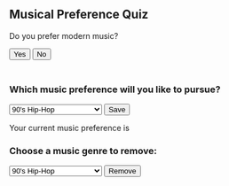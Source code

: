 <div data-aos="fade-right">
<h2>Musical Preference Quiz</h2>
<div id="question1">
<p>Do you prefer modern music?</p>
<button onclick="answer(true)">Yes</button>
<button onclick="answer(false)">No</button>
</div>
<div id="question2" style="display: none">
<p>Do you enjoy music with a fast tempo?</p>
<button onclick="answer(true)">Yes</button>
<button onclick="answer(false)">No</button>
</div>
<div id="question3" style="display: none">
<p>Do you like music with lyrics?</p>
<button onclick="answer(true)">Yes</button>
<button onclick="answer(false)">No</button>
</div>
<div id="question4" style="display: none">
<p>Do you prefer instrumental music?</p>
<button onclick="answer(true)">Yes</button>
<button onclick="answer(false)">No</button>
</div>
<div id="question5" style="display: none">
<p>Do you enjoy electronic music?</p>
<button onclick="answer(true)">Yes</button>
<button onclick="answer(false)">No</button>
</div>
<div id="question6" style="display: none">
<p>Do you prefer music from different cultures?</p>
<button onclick="answer(true)">Yes</button>
<button onclick="answer(false)">No</button>
</div>
<div id="result" style="display: none"></div>
</div>

<div style="padding: 10px;"></div>

<div data-aos="fade-right">
<h3>Which music preference will you like to pursue?</h3>
<select id="music-select">
  <option>90's Hip-Hop</option>
  <option>Rock N Roll</option>
  <option>Modern Rap/Street Drill</option>
  <option>UK Drill</option>
  <option>Classical Music</option>
  <option>Classical Jazz</option>
  <option>Pop Music</option>
  <option>Old Style Soul</option>
  <option>EDM</option>
  <option>Country/Folk</option>
  <option>Blues</option>
  <option>K-POP</option>
  <option>Funk</option>
  <option>Salsa</option>
  <option>Goth</option>
  <option>Latin/Spanish</option>
  <option>French Classical</option>
  <option>Jamaican</option>
  <option>Japanese Classical</option>
  <option>Bollywood Music</option>
  <option>Iranian Music</option>
  <option>Chinese Folk</option>
  <option>Opera</option>
  <option>Heavy Metal</option>
  <option>2000's Rap</option>
  <option>Mashed Soul & Rap</option>
  <option>Upbeat</option>
  <option>Poprock</option>
  <option>Hawaiian/Islander Music</option>
</select>
<button id="save-button">Save</button>
<p>Your current music preference is <span id="saved-music"></span></p>
</div>

<script>
// JavaScript code that listens to a click on the "Save" button and saves the selected value to local storage
const saveButton = document.getElementById('save-button');
const musicSelect = document.getElementById('music-select');

saveButton.addEventListener('click', function() {
  const selectedMusic = musicSelect.value;
  localStorage.setItem('selectedMusic', selectedMusic);
  displaySavedMusic(selectedMusic);
}

// JavaScript code that retrieves and displays the saved value when the page is loaded
const savedMusic = localStorage.getItem('selectedMusic');
if (savedMusic) {
  displaySavedMusic(savedMusic);
}
</script>

<div data-aos="fade-right">
  <h3>Choose a music genre to remove:</h3>
  <select id="music-select">
    <option value="90's Hip-Hop">90's Hip-Hop</option>
    <option value="Rock N Roll">Rock N Roll</option>
    <option value="Modern Rap/Street Drill">Modern Rap/Street Drill</option>
    <option value="UK Drill">UK Drill</option>
    <option value="Classical Music">Classical Music</option>
    <option value="Classical Jazz">Classical Jazz</option>
    <option value="Pop Music">Pop Music</option>
    <option value="Old Style Soul">Old Style Soul</option>
    <option value="EDM">EDM</option>
    <option value="Country/Folk">Country/Folk</option>
    <option value="Blues">Blues</option>
    <option value="K-POP">K-POP</option>
    <option value="Funk">Funk</option>
    <option value="Salsa">Salsa</option>
    <option value="Goth">Goth</option>
    <option value="Latin/Spanish">Latin/Spanish</option>
    <option value="French Classical">French Classical</option>
    <option value="Jamaican">Jamaican</option>
    <option value="Japanese Classical">Japanese Classical</option>
    <option value="Bollywood Music">Bollywood Music</option>
    <option value="Iranian Music">Iranian Music</option>
    <option value="Chinese Folk">Chinese Folk</option>
    <option value="Opera">Opera</option>
    <option value="Heavy Metal">Heavy Metal</option>
    <option value="2000's Rap">2000's Rap</option>
    <option value="Mashed Soul & Rap">Mashed Soul & Rap</option>
    <option value="Upbeat">Upbeat</option>
    <option value="Poprock">Poprock</option>
    <option value="Hawaiian/Islander Music">Hawaiian/Islander Music</option>
  </select>
  <button id="submit-button">Remove</button>
</div>
<script>
  const submitButton = document.getElementById('submit-button');
  const musicSelect = document.getElementById('music-select');
  let musicList = 
  ["90's Hip-Hop",
  "Rock N Roll",
  "Modern Rap/Street Drill",
  "UK Drill",
  "Classical Music",
  "Classical Jazz",
  "Pop Music",
  "Old Style Soul",
  "EDM",
  "Country/Folk",
  "Blues",
  "K-POP",
  "Funk",
  "Salsa",
  "Goth",
  "Latin/Spanish",
  "French Classical",
  "Jamaican",
  "Japanese Classical",
  "Bollywood Music",
  "Iranian Music",
  "Chinese Folk",
  "Opera",
  "Heavy Metal",
  "2000's Rap",
  "Mashed Soul & Rap",
  "Upbeat",
  "Poprock",
  "Hawaiian/Islander Music"];
const submitButton = document.getElementById('submit-button');
const musicSelect = document.getElementById('music-select');
submitButton.addEventListener('click', function () {
  const selectedMusic = musicSelect.value;
  removeMusic(selectedMusic);
});
function removeMusic(music) {
  musicList = musicList.filter(item => item !== music);
  console.log(`Removing music genre: ${music}`);
  console.log(`Updated music list: ${musicList}`);
}
</script>

<script>
    // Music list
var musicList = ["90's Hip-Hop", "Rock N Roll", "Modern Rap/Street Drill", /* Add the rest of the genres */];
// Sets the current question
var currentQuestion = 1;
// Array for the answers to the questions
var answers = [];

// Function for the questions
function answer(response) {
  // Finds the current answer and hides or unhides it
  answers[currentQuestion - 1] = response;
  document.getElementById("question" + currentQuestion).style.display = "none";
  currentQuestion++;

  if (currentQuestion <= 6) {
    document.getElementById("question" + currentQuestion).style.display = "block";
  } else {
    removeMusicGenres(answers[0], answers[1], answers[2], answers[3], answers[4], answers[5]);
    document.getElementById("result").style.display = "block";
    document.getElementById("result").innerHTML = "Based on your answers, we recommend the following music genres: " + musicList.join(", ");
  }
}

function removeMusicGenres(genre1, genre2, genre3, genre4, genre5, genre6) {
  musicList = musicList.filter(item => item !== genre1 && item !== genre2 && item !== genre3 && item !== genre4 && item !== genre5 && item !== genre6);
}

function removeMusicGenres(likesFast, likesSlow, likesInstrumental, likesElectronic, likesVocals, likesLyrical) {
  if (likesFast) {
    musicList = musicList.filter(genre => genre !== "Classical Music" && genre !== "Classical Jazz" && genre !== "Old Style Soul" && genre !== "Blues" && genre !== "French Classical" && genre !== "Opera" && genre !== "Hawaiian/Islander Music");
  }

  if (likesSlow) {
    musicList = musicList.filter(genre => genre !== "EDM" && genre !== "K-POP" && genre !== "Funk" && genre !== "Salsa" && genre !== "Heavy Metal" && genre !== "Upbeat");
  }

  if (likesInstrumental) {
    musicList = musicList.filter(genre => genre !== "Modern Rap/Street Drill" && genre !== "K-POP" && genre !== "2000's Rap" && genre !== "Mashed Soul & Rap" && genre !== "Poprock");
  }

  if (likesElectronic) {
    musicList = musicList.filter(genre => genre !== "Classical Music" && genre !== "Classical Jazz" && genre !== "Old Style Soul" && genre !== "Blues" && genre !== "Country/Folk" && genre !== "French Classical" && genre !== "Japanese Classical" && genre !== "Opera" && genre !== "Hawaiian/Islander Music");
  }

  if (likesVocals) {
    musicList = musicList.filter(genre => genre !== "EDM" && genre !== "Classical Music" && genre !== "Classical Jazz" && genre !== "Country/Folk" && genre !== "Chinese Folk");
  }

  if (likesLyrical) {
    musicList = musicList.filter(genre => genre !== "EDM" && genre !== "K-POP" && genre !== "Funk" && genre !== "Salsa" && genre !== "Heavy Metal" && genre !== "Upbeat" && genre !== "Poprock" && genre !== "Hawaiian/Islander Music");
  }
}
// The result of the function
document.getElementById("result").innerHTML = "Based on your answers, we recommend the following music genres: " + musicList.join(", ");

</script>